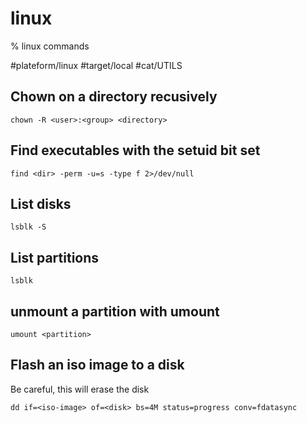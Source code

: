 # linux

% linux commands

#plateform/linux #target/local #cat/UTILS

## Chown on a directory recusively
```
chown -R <user>:<group> <directory>
```

## Find executables with the setuid bit set
```
find <dir> -perm -u=s -type f 2>/dev/null
```

## List disks
```
lsblk -S
```

## List partitions
```
lsblk
```

## unmount a partition with umount
```
umount <partition>
```

## Flash an iso image to a disk
Be careful, this will erase the disk
```
dd if=<iso-image> of=<disk> bs=4M status=progress conv=fdatasync
```